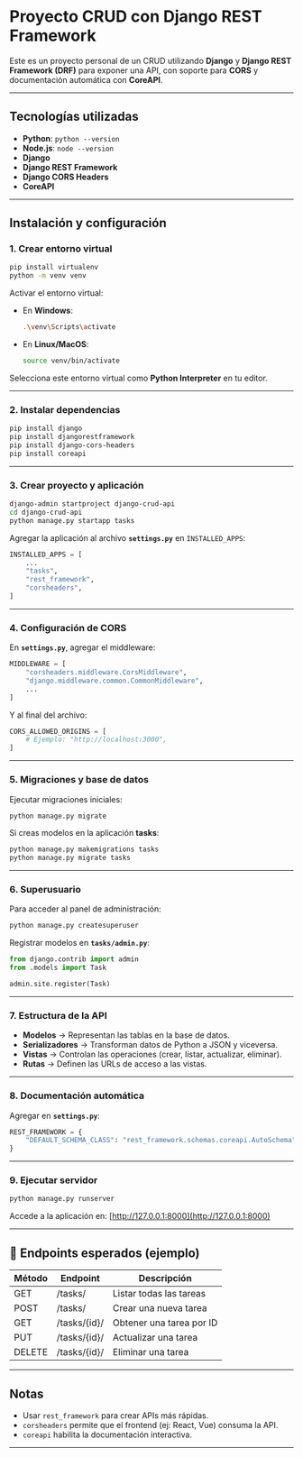 # Proyecto CRUD con Django REST Framework

Este es un proyecto personal de un CRUD utilizando **Django** y **Django REST Framework (DRF)** para exponer una API, con soporte para **CORS** y documentación automática con **CoreAPI**.

---

## Tecnologías utilizadas
- **Python**: `python --version`
- **Node.js**: `node --version`
- **Django**
- **Django REST Framework**
- **Django CORS Headers**
- **CoreAPI**

---

## Instalación y configuración

### 1. Crear entorno virtual
```bash
pip install virtualenv
python -m venv venv
````

Activar el entorno virtual:

* En **Windows**:

  ```bash
  .\venv\Scripts\activate
  ```
* En **Linux/MacOS**:

  ```bash
  source venv/bin/activate
  ```

Selecciona este entorno virtual como **Python Interpreter** en tu editor.

---

### 2. Instalar dependencias

```bash
pip install django
pip install djangorestframework
pip install django-cors-headers
pip install coreapi
```

---

### 3. Crear proyecto y aplicación

```bash
django-admin startproject django-crud-api
cd django-crud-api
python manage.py startapp tasks
```

Agregar la aplicación al archivo **`settings.py`** en `INSTALLED_APPS`:

```python
INSTALLED_APPS = [
    ...
    "tasks",
    "rest_framework",
    "corsheaders",
]
```

---

### 4. Configuración de CORS

En **`settings.py`**, agregar el middleware:

```python
MIDDLEWARE = [
    "corsheaders.middleware.CorsMiddleware",
    "django.middleware.common.CommonMiddleware",
    ...
]
```

Y al final del archivo:

```python
CORS_ALLOWED_ORIGINS = [
    # Ejemplo: "http://localhost:3000",
]
```

---

### 5. Migraciones y base de datos

Ejecutar migraciones iniciales:

```bash
python manage.py migrate
```

Si creas modelos en la aplicación **tasks**:

```bash
python manage.py makemigrations tasks
python manage.py migrate tasks
```

---

### 6. Superusuario

Para acceder al panel de administración:

```bash
python manage.py createsuperuser
```

Registrar modelos en **`tasks/admin.py`**:

```python
from django.contrib import admin
from .models import Task

admin.site.register(Task)
```

---

### 7. Estructura de la API

* **Modelos** → Representan las tablas en la base de datos.
* **Serializadores** → Transforman datos de Python a JSON y viceversa.
* **Vistas** → Controlan las operaciones (crear, listar, actualizar, eliminar).
* **Rutas** → Definen las URLs de acceso a las vistas.

---

### 8. Documentación automática

Agregar en **`settings.py`**:

```python
REST_FRAMEWORK = {
    "DEFAULT_SCHEMA_CLASS": "rest_framework.schemas.coreapi.AutoSchema",
}
```

---

### 9. Ejecutar servidor

```bash
python manage.py runserver
```

Accede a la aplicación en:
[http://127.0.0.1:8000](http://127.0.0.1:8000)

---

## 📖 Endpoints esperados (ejemplo)

| Método | Endpoint     | Descripción              |
| ------ | ------------ | ------------------------ |
| GET    | /tasks/      | Listar todas las tareas  |
| POST   | /tasks/      | Crear una nueva tarea    |
| GET    | /tasks/{id}/ | Obtener una tarea por ID |
| PUT    | /tasks/{id}/ | Actualizar una tarea     |
| DELETE | /tasks/{id}/ | Eliminar una tarea       |

---

## Notas

* Usar `rest_framework` para crear APIs más rápidas.
* `corsheaders` permite que el frontend (ej: React, Vue) consuma la API.
* `coreapi` habilita la documentación interactiva.

---
